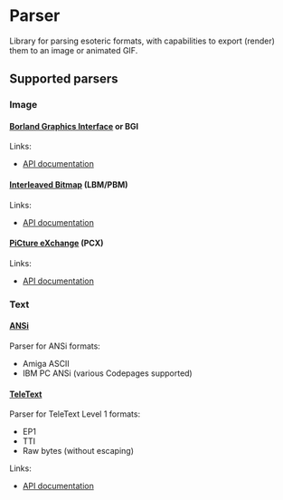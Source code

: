# Parser

Library for parsing esoteric formats, with capabilities to export (render)
them to an image or animated GIF.

## Supported parsers

### Image

#### [Borland Graphics Interface](image/bgi) or BGI

Links:  
 * [API documentation](https://godoc.org/github.com/textmodes/parser/image/bgi)

#### [Interleaved Bitmap](image/ilbm) (LBM/PBM)

Links:  
 * [API documentation](https://godoc.org/github.com/textmodes/parser/image/ilbm)

#### [PiCture eXchange](image/pcx) (PCX)

Links:  
 * [API documentation](https://godoc.org/github.com/textmodes/parser/image/pcx)

### Text

#### [ANSi](text/ansi)

Parser for ANSi formats:
  * Amiga ASCII
  * IBM PC ANSi (various Codepages supported)

#### [TeleText](text/teletext)

Parser for TeleText Level 1 formats:
  * EP1
  * TTI
  * Raw bytes (without escaping)

Links:  
  * [API documentation](https://godoc.org/github.com/textmodes/parser/text/teletext)
